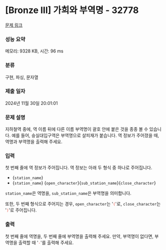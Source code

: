 # [Bronze III] 가희와 부역명 - 32778 

[문제 링크](https://www.acmicpc.net/problem/32778) 

### 성능 요약

메모리: 9328 KB, 시간: 96 ms

### 분류

구현, 파싱, 문자열

### 제출 일자

2024년 11월 30일 20:01:01

### 문제 설명

<p>지하철역 중에, 역 이름 뒤에 다른 이름 부역명이 괄호 안에 붙은 것을 종종 볼 수 있습니다. 예를 들어, 숭실대입구역은 부역명으로 살피재가 붙습니다. 역 정보가 주어졌을 때, 역명과 부역명을 출력해 주세요.</p>

### 입력 

 <p>첫 번째 줄에 역 정보가 주어집니다. 역 정보는 아래 두 형식 중 하나로 주어집니다.</p>

<ul>
	<li>{<code>station_name</code>}</li>
	<li>{<code>station_name</code>} {<code>open_character</code>}{<code>sub_station_name</code>}{<code>close_character</code>}</li>
</ul>

<p><code>station_name</code>은 역명을, <code>sub_station_name</code>은 부역명을 의미합니다.</p>

<p>또한, 두 번째 형식으로 주어지는 경우, <code>open_character</code>는 '<span style="color:#e74c3c;"><code>(</code></span>'로, <code>close_character</code>는 '<span style="color:#e74c3c;"><code>)</code></span>'로 주어집니다.</p>

### 출력 

 <p>첫 번째 줄에 역명을, 두 번째 줄에 부역명을 출력해 주세요. 만약, 부역명이 없다면, 부역명을 출력할 때 '<span style="color:#e74c3c;"><code>-</code></span>'를 출력해 주세요.</p>

